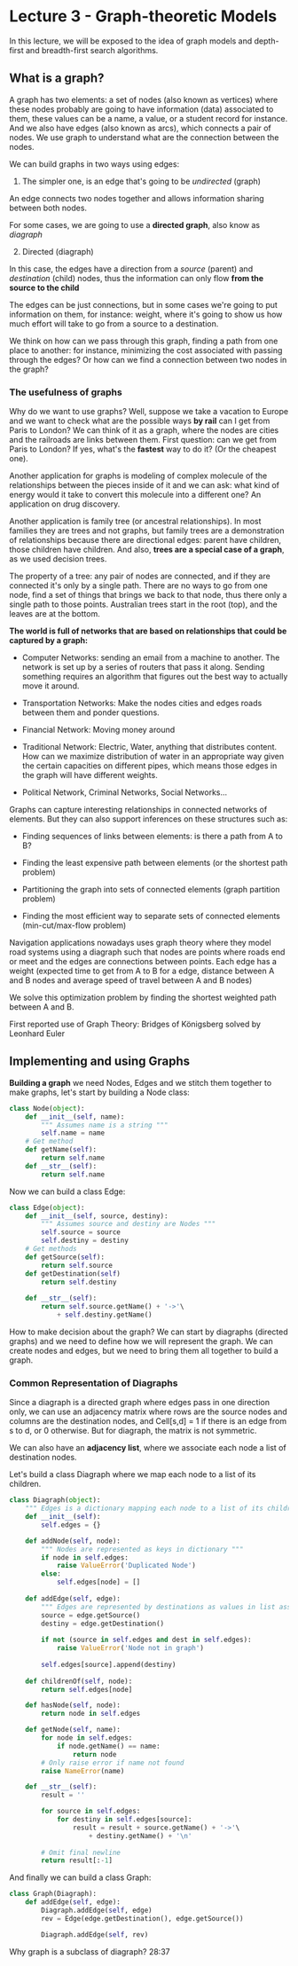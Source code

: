# Lecture 3 - Graph-theoretic Models

In this lecture, we will be exposed to the idea of graph models and depth-first and breadth-first search algorithms.

## What is a graph?

A graph has two elements: a set of nodes (also known as vertices) where these nodes probably are going to have information (data) associated to them, these values can be a name, a value, or a student record for instance. And we also have edges (also known as arcs), which connects a pair of nodes. We use graph to understand what are the connection between the nodes.

We can build graphs in two ways using edges:

1. The simpler one, is an edge that's going to be *undirected* (graph)

An edge connects two nodes together and allows information sharing between both nodes.

For some cases, we are going to use a **directed graph**, also know as *diagraph*

2. Directed (diagraph)

In this case, the edges have a direction from a *source* (parent) and *destination* (child) nodes, thus the information can only flow **from the source to the child**

The edges can be just connections, but in some cases we're going to put information on them, for instance: weight, where it's going to show us how much effort will take to go from a source to a destination. 

We think on how can we pass through this graph, finding a path from one place to another: for instance, minimizing the cost associated with passing through the edges? Or how can we find a connection between two nodes in the graph?

### The usefulness of graphs

Why do we want to use graphs? Well, suppose we take a vacation to Europe and we want to check what are the possible ways **by rail** can I get from Paris to London? We can think of it as a graph, where the nodes are cities and the railroads are links between them. First question: can we get from Paris to London? If yes, what's the **fastest** way to do it? (Or the cheapest one).

Another application for graphs is modeling of complex molecule of the relationships between the pieces inside of it and we can ask: what kind of energy would it take to convert this molecule into a different one? An application on drug discovery.

Another application is family tree (or ancestral relationships). In most families they are trees and not graphs, but family trees are a demonstration of relationships because there are directional edges: parent have children, those children have children. And also, **trees are a special case of a graph**, as we used decision trees.

The property of a tree: any pair of nodes are connected, and if they are connected it's only by a single path. There are no ways to go from one node, find a set of things that brings we back to that node, thus there only a single path to those points. Australian trees start in the root (top), and the leaves are at the bottom. 

**The world is full of networks that are based on relationships that could be captured by a graph:**

- Computer Networks: sending an email from a machine to another. The network is set up by a series of routers that pass it along. Sending something requires an algorithm that figures out the best way to actually move it around.

- Transportation Networks: Make the nodes cities and edges roads between them and ponder questions.

- Financial Network: Moving money around

- Traditional Network: Electric, Water, anything that distributes content. How can we maximize distribution of water in an appropriate way given the certain capacities on different pipes, which means those edges in the graph will have different weights.

- Political Network, Criminal Networks, Social Networks...

Graphs can capture interesting relationships in connected networks of elements. But they can also support inferences on these structures such as:

- Finding sequences of links between elements: is there a path from A to B?

- Finding the least expensive path between elements (or the shortest path problem)

- Partitioning the graph into sets of connected elements (graph partition problem)

- Finding the most efficient way to separate sets of connected elements (min-cut/max-flow problem)

Navigation applications nowadays uses graph theory where they model road systems using a diagraph such that nodes are points where roads end or meet and the edges are connections between points. Each edge has a weight (expected time to get from A to B for a edge, distance between A and B nodes and average speed of travel between A and B nodes)

We solve this optimization problem by finding the shortest weighted path between A and B.

First reported use of Graph Theory: Bridges of Königsberg solved by Leonhard Euler

## Implementing and using Graphs

**Building a graph** we need Nodes, Edges and we stitch them together to make graphs, let's start by building a Node class:

```py
class Node(object):
    def __init__(self, name):
        """ Assumes name is a string """
        self.name = name
    # Get method
    def getName(self):
        return self.name
    def __str__(self):
        return self.name
```

Now we can build a class Edge:

```py
class Edge(object):
    def __init__(self, source, destiny):
        """ Assumes source and destiny are Nodes """
        self.source = source
        self.destiny = destiny
    # Get methods
    def getSource(self):
        return self.source
    def getDestination(self)
        return self.destiny
    
    def __str__(self):
        return self.source.getName() + '->'\
            + self.destiny.getName()
```

How to make decision about the graph? We can start by diagraphs (directed graphs) and we need to define how we will represent the graph. We can create nodes and edges, but we need to bring them all together to build a graph. 

### Common Representation of Diagraphs

Since a diagraph is a directed graph where edges pass in one direction only, we can use an adjacency matrix where rows are the source nodes and columns are the destination nodes, and Cell[s,d] = 1 if there is an edge from s to d, or 0 otherwise. But for diagraph, the matrix is not symmetric.

We can also have an **adjacency list**, where we associate each node a list of destination nodes.

Let's build a class Diagraph where we map each node to a list of its children.

```py
class Diagraph(object):
    """ Edges is a dictionary mapping each node to a list of its children """
    def __init__(self):
        self.edges = {}

    def addNode(self, node):
        """ Nodes are represented as keys in dictionary """
        if node in self.edges:
            raise ValueError('Duplicated Node')
        else:
            self.edges[node] = []
    
    def addEdge(self, edge):
        """ Edges are represented by destinations as values in list associated with a source key"""
        source = edge.getSource()
        destiny = edge.getDestination()
        
        if not (source in self.edges and dest in self.edges):
            raise ValueError('Node not in graph')
        
        self.edges[source].append(destiny)
    
    def childrenOf(self, node):
        return self.edges[node]

    def hasNode(self, node):
        return node in self.edges

    def getNode(self, name):
        for node in self.edges:
            if node.getName() == name:
                return node
        # Only raise error if name not found        
        raise NameError(name)

    def __str__(self):
        result = ''

        for source in self.edges:
            for destiny in self.edges[source]:
                result = result + source.getName() + '->'\
                    + destiny.getName() + '\n'
        
        # Omit final newline
        return result[:-1]
```

And finally we can build a class Graph:

```py
class Graph(Diagraph):
    def addEdge(self, edge):
        Diagraph.addEdge(self, edge)
        rev = Edge(edge.getDestination(), edge.getSource())

        Diagraph.addEdge(self, rev)
```

Why graph is a subclass of diagraph? 28:37


